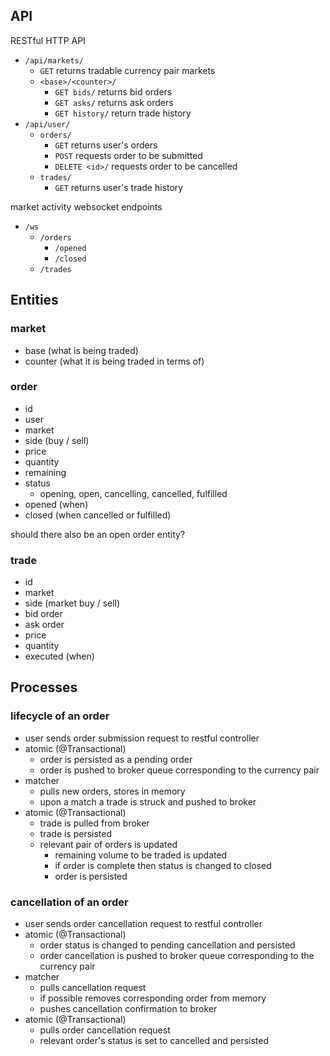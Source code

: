 API
---

RESTful HTTP API

* `/api/markets/`
    * `GET` returns tradable currency pair markets
    * `<base>/<counter>/`
        * `GET bids/` returns bid orders
        * `GET asks/` returns ask orders
        * `GET history/` return trade history
* `/api/user/`        
    * `orders/`
        * `GET` returns user's orders
        * `POST` requests order to be submitted
        * `DELETE <id>/` requests order to be cancelled
    * `trades/`
        * `GET` returns user's trade history
            
market activity websocket endpoints

* `/ws`
    * `/orders`
        * `/opened`
        * `/closed`
    * `/trades`

Entities
--------

### market

* base (what is being traded)
* counter (what it is being traded in terms of)

### order

* id
* user
* market
* side (buy / sell)
* price
* quantity
* remaining
* status
    * opening, open, cancelling, cancelled, fulfilled
* opened (when)
* closed (when cancelled or fulfilled)

should there also be an open order entity?

### trade

* id
* market
* side (market buy / sell)
* bid order
* ask order
* price
* quantity
* executed (when)

Processes
---------

### lifecycle of an order

* user sends order submission request to restful controller
* atomic (@Transactional)
    * order is persisted as a pending order
    * order is pushed to broker queue corresponding to the currency pair
* matcher
    * pulls new orders, stores in memory
    * upon a match a trade is struck and pushed to broker
* atomic (@Transactional)
    * trade is pulled from broker
    * trade is persisted
    * relevant pair of orders is updated
        * remaining volume to be traded is updated
        * if order is complete then status is changed to closed
        * order is persisted
    
### cancellation of an order

* user sends order cancellation request to restful controller
* atomic (@Transactional)
    * order status is changed to pending cancellation and persisted
    * order cancellation is pushed to broker queue corresponding to the currency pair
* matcher
    * pulls cancellation request
    * if possible removes corresponding order from memory
    * pushes cancellation confirmation to broker
* atomic (@Transactional)
    * pulls order cancellation request
    * relevant order's status is set to cancelled and persisted